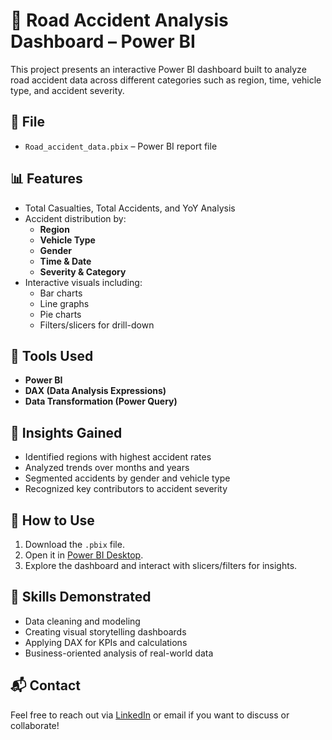 # 🚧 Road Accident Analysis Dashboard – Power BI

This project presents an interactive Power BI dashboard built to analyze road accident data across different categories such as region, time, vehicle type, and accident severity.

## 📁 File
- `Road_accident_data.pbix` – Power BI report file

## 📊 Features
- Total Casualties, Total Accidents, and YoY Analysis
- Accident distribution by:
  - **Region**
  - **Vehicle Type**
  - **Gender**
  - **Time & Date**
  - **Severity & Category**
- Interactive visuals including:
  - Bar charts
  - Line graphs
  - Pie charts
  - Filters/slicers for drill-down

## 🧰 Tools Used
- **Power BI**
- **DAX (Data Analysis Expressions)**
- **Data Transformation (Power Query)**

## 📌 Insights Gained
- Identified regions with highest accident rates
- Analyzed trends over months and years
- Segmented accidents by gender and vehicle type
- Recognized key contributors to accident severity

## 📂 How to Use
1. Download the `.pbix` file.
2. Open it in [Power BI Desktop](https://powerbi.microsoft.com/desktop).
3. Explore the dashboard and interact with slicers/filters for insights.

## 🧠 Skills Demonstrated
- Data cleaning and modeling
- Creating visual storytelling dashboards
- Applying DAX for KPIs and calculations
- Business-oriented analysis of real-world data

## 📬 Contact
Feel free to reach out via [LinkedIn](https://www.linkedin.com/in/pankaj-negi-30b721281/) or email if you want to discuss or collaborate!

